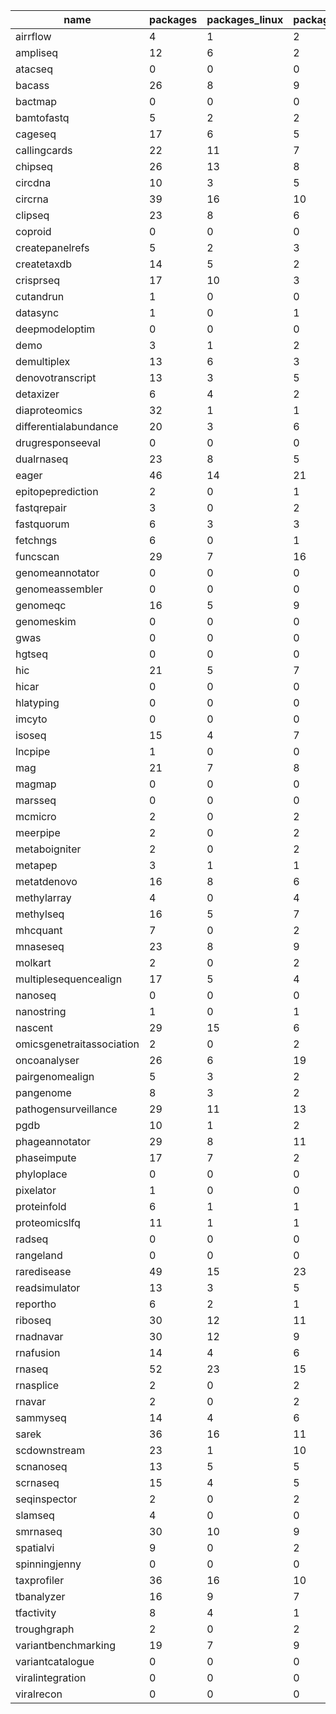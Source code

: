 | name | packages | packages_linux | packages_noarch | packages_missing |
|-|-|-|-|-|
|airrflow|4|1|2|1|
|ampliseq|12|6|2|4|
|atacseq|0|0|0|0|
|bacass|26|8|9|9|
|bactmap|0|0|0|0|
|bamtofastq|5|2|2|1|
|cageseq|17|6|5|6|
|callingcards|22|11|7|4|
|chipseq|26|13|8|5|
|circdna|10|3|5|2|
|circrna|39|16|10|13|
|clipseq|23|8|6|9|
|coproid|0|0|0|0|
|createpanelrefs|5|2|3|0|
|createtaxdb|14|5|2|7|
|crisprseq|17|10|3|4|
|cutandrun|1|0|0|1|
|datasync|1|0|1|0|
|deepmodeloptim|0|0|0|0|
|demo|3|1|2|0|
|demultiplex|13|6|3|4|
|denovotranscript|13|3|5|5|
|detaxizer|6|4|2|0|
|diaproteomics|32|1|1|30|
|differentialabundance|20|3|6|11|
|drugresponseeval|0|0|0|0|
|dualrnaseq|23|8|5|10|
|eager|46|14|21|11|
|epitopeprediction|2|0|1|1|
|fastqrepair|3|0|2|1|
|fastquorum|6|3|3|0|
|fetchngs|6|0|1|5|
|funcscan|29|7|16|6|
|genomeannotator|0|0|0|0|
|genomeassembler|0|0|0|0|
|genomeqc|16|5|9|2|
|genomeskim|0|0|0|0|
|gwas|0|0|0|0|
|hgtseq|0|0|0|0|
|hic|21|5|7|9|
|hicar|0|0|0|0|
|hlatyping|0|0|0|0|
|imcyto|0|0|0|0|
|isoseq|15|4|7|4|
|lncpipe|1|0|0|1|
|mag|21|7|8|6|
|magmap|0|0|0|0|
|marsseq|0|0|0|0|
|mcmicro|2|0|2|0|
|meerpipe|2|0|2|0|
|metaboigniter|2|0|2|0|
|metapep|3|1|1|1|
|metatdenovo|16|8|6|2|
|methylarray|4|0|4|0|
|methylseq|16|5|7|4|
|mhcquant|7|0|2|5|
|mnaseseq|23|8|9|6|
|molkart|2|0|2|0|
|multiplesequencealign|17|5|4|8|
|nanoseq|0|0|0|0|
|nanostring|1|0|1|0|
|nascent|29|15|6|8|
|omicsgenetraitassociation|2|0|2|0|
|oncoanalyser|26|6|19|1|
|pairgenomealign|5|3|2|0|
|pangenome|8|3|2|3|
|pathogensurveillance|29|11|13|5|
|pgdb|10|1|2|7|
|phageannotator|29|8|11|10|
|phaseimpute|17|7|2|8|
|phyloplace|0|0|0|0|
|pixelator|1|0|0|1|
|proteinfold|6|1|1|4|
|proteomicslfq|11|1|1|9|
|radseq|0|0|0|0|
|rangeland|0|0|0|0|
|raredisease|49|15|23|11|
|readsimulator|13|3|5|5|
|reportho|6|2|1|3|
|riboseq|30|12|11|7|
|rnadnavar|30|12|9|9|
|rnafusion|14|4|6|4|
|rnaseq|52|23|15|14|
|rnasplice|2|0|2|0|
|rnavar|2|0|2|0|
|sammyseq|14|4|6|4|
|sarek|36|16|11|9|
|scdownstream|23|1|10|12|
|scnanoseq|13|5|5|3|
|scrnaseq|15|4|5|6|
|seqinspector|2|0|2|0|
|slamseq|4|0|0|4|
|smrnaseq|30|10|9|11|
|spatialvi|9|0|2|7|
|spinningjenny|0|0|0|0|
|taxprofiler|36|16|10|10|
|tbanalyzer|16|9|7|0|
|tfactivity|8|4|1|3|
|troughgraph|2|0|2|0|
|variantbenchmarking|19|7|9|3|
|variantcatalogue|0|0|0|0|
|viralintegration|0|0|0|0|
|viralrecon|0|0|0|0|
